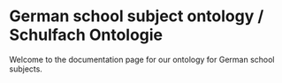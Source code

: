 # German school subject ontology / Schulfach Ontologie

Welcome to the documentation page for our ontology for German school subjects.
